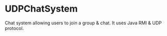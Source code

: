 UDPChatSystem
=============

Chat system allowing users to join a group &amp; chat. It uses Java RMI &amp; UDP protocol.
